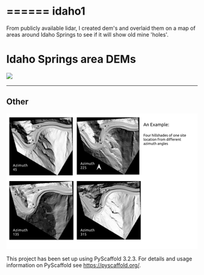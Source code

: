 ======
idaho1
======
From publicly available lidar, I created dem's and overlaid them on a map of areas around Idaho Springs to see if it will show
old mine 'holes'.
<h1> Idaho Springs area DEMs</h1>
<img src="notebooks/IdahoSpringsBikeTrail.png">

<hr>

<h2>Other</h2>
<img src="notebooks/Tunnel_site_dem_hss.png">


     
This project has been set up using PyScaffold 3.2.3. For details and usage
information on PyScaffold see https://pyscaffold.org/.
